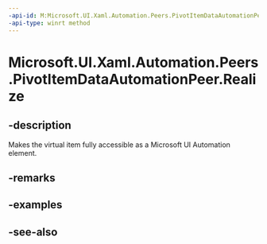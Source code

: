 ```yaml
---
-api-id: M:Microsoft.UI.Xaml.Automation.Peers.PivotItemDataAutomationPeer.Realize
-api-type: winrt method
---
```


<!-- Method syntax
public void Realize()
-->

# Microsoft.UI.Xaml.Automation.Peers.PivotItemDataAutomationPeer.Realize

## -description
Makes the virtual item fully accessible as a Microsoft UI Automation element.

## -remarks

## -examples

## -see-also
